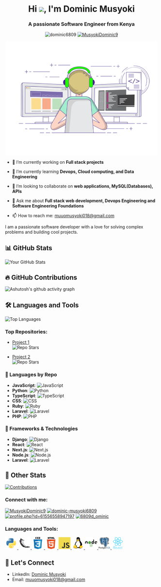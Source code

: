 <h1 align="center">Hi <img src="https://raw.githubusercontent.com/MartinHeinz/MartinHeinz/master/wave.gif" width="30px">, I'm Dominic Musyoki</h1>
<h3 align="center">A passionate Software Engineer from Kenya</h3>

<p align="center">
  <img src="https://komarev.com/ghpvc/?username=dominic6809e&label=Profile%20views&color=0e75b6&style=flat" alt="dominic6809" />
  <a href="https://twitter.com/" target="blank"><img src="https://img.shields.io/twitter/follow/MusyokiDominic9?logo=twitter&style=for-the-badge" alt="MusyokiDominic9" /></a>
</p>

<p align="center">
  <img align="center" src="https://raw.githubusercontent.com/devSouvik/devSouvik/master/gif3.gif" alt="profile-Image" width="500"/>
</p>

- 🌱 I’m currently working on **Full stack projects**

- 🌱 I’m currently learning **Devops, Cloud computing, and Data Engineering**

- 👯 I’m looking to collaborate on **web applications, MySQL(Databases), APIs**
  
- 💬 Ask me about **Full stack web development, Devops Engineering and Software Engineering Foundations**

- 📫 How to reach me: muuomusyoki018@gmail.com


I am a passionate software developer with a love for solving complex problems and building cool projects.

## 📊 GitHub Stats

![Your GitHub Stats](https://github-readme-stats.vercel.app/api?username=dominic6809&show_icons=true&count_private=true&theme=radical)

## 🔥 GitHub Contributions

![Ashutosh's github activity graph](https://github-readme-activity-graph.cyclic.app/graph?username=dominic6809&bg_color=1a1b27&color=f1f1f1&line=f18e33&point=f18e33&area=true&hide_border=true)


## 🛠 Languages and Tools

![Top Languages](https://github-readme-stats.vercel.app/api/top-langs/?username=dominic6809&layout=compact&theme=radical)

### Top Repositories:
- [Project 1](https://github.com/dominic6809/Project1)  
  ![Repo Stars](https://img.shields.io/github/stars/dominic6809/Project1?style=social)
  
- [Project 2](https://github.com/dominic6809/Project2)  
  ![Repo Stars](https://img.shields.io/github/stars/dominic6809/Project2?style=social)

### 🚀 Languages by Repo

- **JavaScript**: ![JavaScript](https://img.shields.io/badge/-JavaScript-F7DF1E?logo=javascript&logoColor=black)
- **Python**: ![Python](https://img.shields.io/badge/-Python-3776AB?logo=python&logoColor=white)
- **TypeScript**: ![TypeScript](https://img.shields.io/badge/-TypeScript-3178C6?logo=typescript&logoColor=white)
- **CSS**: ![CSS](https://img.shields.io/badge/-CSS-1572B6?logo=css3&logoColor=white)
- **Ruby**: ![Ruby](https://img.shields.io/badge/-Ruby-CC342D?logo=ruby&logoColor=white)
- **Laravel**: ![Laravel](https://img.shields.io/badge/-Laravel-777BB4?logo=laravel&logoColor=white)
- **PHP**: ![PHP](https://img.shields.io/badge/-PHP-777BB4?logo=php&logoColor=white)

### 🚀 Frameworks & Technologies

- **Django**: ![Django](https://img.shields.io/badge/-Django-092E20?logo=django&logoColor=white)
- **React**: ![React](https://img.shields.io/badge/-React-61DAFB?logo=react&logoColor=black)
- **Next.js**: ![Next.js](https://img.shields.io/badge/-Next.js-000000?logo=next.js&logoColor=white)
- **Node.js**: ![Node.js](https://img.shields.io/badge/-Node.js-339933?logo=node.js&logoColor=white)
- **Laravel**: ![Laravel](https://img.shields.io/badge/-Laravel-FF2D20?logo=laravel&logoColor=white)

## 🌟 Other Stats

[![Contributions](https://github-contribution-stats.vercel.app/api/?username=dominic6809)](https://github.com/dominic6809)


<h3 align="left">Connect with me:</h3>
<p align="left">
<a href="https://twitter.com/MusyokiDominic9" target="blank"><img align="center" src="https://raw.githubusercontent.com/rahuldkjain/github-profile-readme-generator/master/src/images/icons/Social/twitter.svg" alt="MusyokiDominic9" height="30" width="40" /></a>
<a href="https://linkedin.com/in/dominic-musyoki6809" target="blank"><img align="center" src="https://raw.githubusercontent.com/rahuldkjain/github-profile-readme-generator/master/src/images/icons/Social/linked-in-alt.svg" alt="dominic-musyoki6809" height="30" width="40" /></a>
<a href="https://fb.com/profile.php?id=61556558947197" target="blank"><img align="center" src="https://raw.githubusercontent.com/rahuldkjain/github-profile-readme-generator/master/src/images/icons/Social/facebook.svg" alt="profile.php?id=61556558947197" height="30" width="40" /></a>
<a href="https://instagram.com/6809d_ominic" target="blank"><img align="center" src="https://raw.githubusercontent.com/rahuldkjain/github-profile-readme-generator/master/src/images/icons/Social/instagram.svg" alt="6809d_ominic" height="30" width="40" /></a>
</p>

<h3 align="left">Languages and Tools:</h3>
<p align="left"> 
<a href="https://www.python.org" target="_blank"> <img src="https://raw.githubusercontent.com/devicons/devicon/master/icons/python/python-original.svg" alt="python" width="40" height="40"/> </a>  
<a href="https://flask.palletsprojects.com/" target="_blank"> <img src="https://raw.githubusercontent.com/devicons/devicon/master/icons/flask/flask-original.svg" alt="flask" width="40" height="40"/> </a> 
<a href="https://www.w3schools.com/css/" target="_blank"> <img src="https://raw.githubusercontent.com/devicons/devicon/master/icons/css3/css3-original-wordmark.svg" alt="css3" width="40" height="40"/> </a> 
<a href="https://www.w3.org/html/" target="_blank"> <img src="https://raw.githubusercontent.com/devicons/devicon/master/icons/html5/html5-original-wordmark.svg" alt="html5" width="40" height="40"/> </a> 
<a href="https://developer.mozilla.org/en-US/docs/Web/JavaScript" target="_blank"> <img src="https://raw.githubusercontent.com/devicons/devicon/master/icons/javascript/javascript-original.svg" alt="javascript" width="40" height="40"/> </a>
<a href="https://www.linux.org/" target="_blank"> <img src="https://raw.githubusercontent.com/devicons/devicon/master/icons/linux/linux-original.svg" alt="linux" width="40" height="40"/> </a>
<a href="https://nodejs.org" target="_blank"> <img src="https://raw.githubusercontent.com/devicons/devicon/master/icons/nodejs/nodejs-original-wordmark.svg" alt="nodejs" width="40" height="40"/> </a>
<a href="https://www.postgresql.org" target="_blank"> <img src="https://raw.githubusercontent.com/devicons/devicon/master/icons/postgresql/postgresql-original-wordmark.svg" alt="postgresql" width="40" height="40"/> </a> 
<a href="https://reactjs.org/" target="_blank"> <img src="https://raw.githubusercontent.com/devicons/devicon/master/icons/react/react-original-wordmark.svg" alt="react" width="40" height="40"/> </a> 
</p>

## 💬 Let's Connect
- LinkedIn: [Dominic Musyoki](https://www.linkedin.com/in/yourusername/)
- Email: [muuomusyoki018@gmail.com](mailto:muuomusyoki018@gmail.com)
